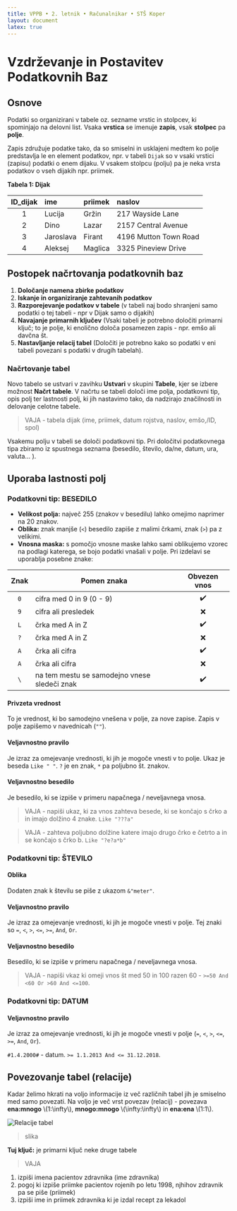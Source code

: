 ```yaml
---
title: VPPB • 2. letnik • Računalnikar • STŠ Koper
layout: document
latex: true
---
```


# Vzdrževanje in Postavitev Podatkovnih Baz

## Osnove

Podatki so organizirani v tabele oz. sezname vrstic in stolpcev, ki spominjajo na delovni list. Vsaka **vrstica** se imenuje **zapis**, vsak **stolpec** pa **polje**.

Zapis združuje podatke tako, da so smiselni in usklajeni medtem ko polje predstavlja le en element podatkov, npr. v tabeli `Dijak` so v vsaki vrstici (zapisu) podatki o enem dijaku. V vsakem stolpcu (polju) pa je neka vrsta podatkov o vseh dijakih npr. priimek.



**Tabela 1: Dijak**

| ID_dijak | ime       | priimek | naslov                |
|:--------:|:----------|:--------|:----------------------|
| 1        | Lucija    | Gržin   | 217 Wayside Lane      |
| 2        | Dino      | Lazar   | 2157 Central Avenue   |
| 3        | Jaroslava | Firant  | 4196 Mutton Town Road |
| 4        | Aleksej   | Maglica | 3325 Pineview Drive   |




## Postopek načrtovanja podatkovnih baz

1. **Določanje namena zbirke podatkov**
2. **Iskanje in organiziranje zahtevanih podatkov**
3. **Razporejevanje podatkov v tabele** (v tabeli naj bodo shranjeni samo podatki o tej tabeli - npr v Dijak samo o dijakih)
4. **Navajanje primarnih ključev** (Vsaki tabeli je potrebno določiti primarni ključ; to je polje, ki enolično določa posamezen zapis - npr. emšo ali davčna št.
5. **Nastavljanje relacij tabel** (Določiti je potrebno kako so podatki v eni tabeli povezani s podatki v drugih tabelah).



### Načrtovanje tabel

Novo tabelo se ustvari v zavihku **Ustvari** v skupini **Tabele**, kjer se izbere možnost **Načrt tabele**. V načrtu se tabeli določi ime polja, podatkovni tip, opis polj ter lastnosti polj, ki jih nastavimo tako, da nadzirajo značilnosti in delovanje celotne tabele.

> VAJA - tabela dijak (ime, priimek, datum rojstva, naslov, emšo,/ID, spol)

Vsakemu polju v tabeli se določi podatkovni tip. Pri določitvi podatkovnega tipa zbiramo iz spustnega seznama (besedilo, število, da/ne, datum, ura, valuta... ).



## Uporaba lastnosti polj

### Podatkovni tip: BESEDILO

- **Velikost polja:** največ 255 (znakov v besedilu) lahko omejimo naprimer na 20 znakov.
- **Oblika:** znak manjše (`<`) besedilo zapiše z malimi črkami, znak (`>`) pa z velikimi.
- **Vnosna maska:** s pomočjo vnosne maske lahko sami oblikujemo vzorec na podlagi katerega, se bojo podatki vnašali v polje. Pri izdelavi se uporablja posebne znake:

| Znak | Pomen znaka                                  | Obvezen vnos |
|:----:|----------------------------------------------|:------------:|
| `0`  | cifra med 0 in 9 (0 - 9)                     |      ✔️      |
| `9`  | cifra ali presledek                          |      ❌      |
| `L`  | črka med A in Z                              |      ✔️      |
| `?`  | črka med A in Z                              |      ❌      |
| `A`  | črka ali cifra                               |      ✔️      |
| `A`  | črka ali cifra                               |      ❌      |
| `\`  | na tem mestu se samodejno vnese sledeči znak |      ✔️      |

#### Privzeta vrednost

To je vrednost, ki bo samodejno vnešena v polje, za nove zapise. Zapis v polje zapišemo v navednicah (`""`).

#### Veljavnostno pravilo

Je izraz za omejevanje vrednosti, ki jih je mogoče vnesti v to polje. Ukaz je beseda `Like " "`. `?` je en znak, `*` pa poljubno št. znakov.

#### Veljavnostno besedilo

Je besedilo, ki se izpiše v primeru napačnega / neveljavnega vnosa.

> VAJA - napiši ukaz, ki za vnos zahteva besede, ki se končajo s črko a in imajo dolžino 4 znake. `Like "???a"`

> VAJA - zahteva poljubno dolžine katere imajo drugo črko e četrto a in se končajo s črko b. `Like "?e?a*b"`



### Podatkovni tip: ŠTEVILO

#### Oblika

Dodaten znak k številu se piše z ukazom `&"meter"`.

#### Veljavnostno pravilo

Je izraz za omejevanje vrednosti, ki jih je mogoče vnesti v polje. Tej znaki so `=`, `<`, `>`, `<=`, `>=`, `And`, `Or`.

#### Veljavnostno besedilo

Besedilo, ki se izpiše v primeru napačnega / neveljavnega vnosa.

> VAJA - napiši vkaz ki omeji vnos št med 50 in 100 razen 60 - `>=50 And <60 Or >60 And <=100`.



### Podatkovni tip: DATUM

#### Veljavnostno pravilo

Je izraz za omejevanje vrednosti, ki jih je mogoče vnesti v polje (`=`, `<`, `>`, `<=`, `>=`, `And`, `Or`).

`#1.4.2000#` - datum. `>= 1.1.2013 And <= 31.12.2018`.



## Povezovanje tabel (relacije)

Kadar želimo hkrati na voljo informacije iz več različnih tabel jih je smiselno med samo povezati. Na voljo je več vrst povezav (relacij) - povezava **ena:mnogo** \\(1:\infty\\), **mnogo:mnogo** \\(\infty:\infty\\) in **ena:ena** \\(1:1\\).

![Relacije tabel][rel1]

> slika

**Tuj ključ:** je primarni ključ neke druge tabele

> VAJA

1. izpiši imena pacientov zdravnika (ime zdravnika)
2. pogoj ki izpiše priimke pacientov rojenih po letu 1998, njhihov zdravnik pa se piše (priimek)
3. izpiši ime in priimek zdravnika ki je izdal recept za lekadol




[rel1]: https://res.cloudinary.com/solamona/image/upload/v1538827449/zvs/sts-kp/rac/2l/vppb/accdbrel1.png
